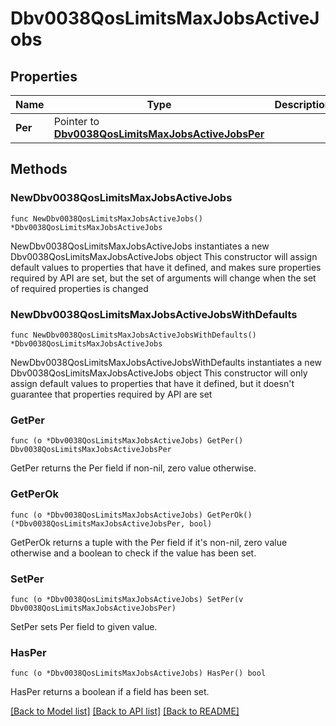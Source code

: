 # Dbv0038QosLimitsMaxJobsActiveJobs

## Properties

Name | Type | Description | Notes
------------ | ------------- | ------------- | -------------
**Per** | Pointer to [**Dbv0038QosLimitsMaxJobsActiveJobsPer**](Dbv0038QosLimitsMaxJobsActiveJobsPer.md) |  | [optional] 

## Methods

### NewDbv0038QosLimitsMaxJobsActiveJobs

`func NewDbv0038QosLimitsMaxJobsActiveJobs() *Dbv0038QosLimitsMaxJobsActiveJobs`

NewDbv0038QosLimitsMaxJobsActiveJobs instantiates a new Dbv0038QosLimitsMaxJobsActiveJobs object
This constructor will assign default values to properties that have it defined,
and makes sure properties required by API are set, but the set of arguments
will change when the set of required properties is changed

### NewDbv0038QosLimitsMaxJobsActiveJobsWithDefaults

`func NewDbv0038QosLimitsMaxJobsActiveJobsWithDefaults() *Dbv0038QosLimitsMaxJobsActiveJobs`

NewDbv0038QosLimitsMaxJobsActiveJobsWithDefaults instantiates a new Dbv0038QosLimitsMaxJobsActiveJobs object
This constructor will only assign default values to properties that have it defined,
but it doesn't guarantee that properties required by API are set

### GetPer

`func (o *Dbv0038QosLimitsMaxJobsActiveJobs) GetPer() Dbv0038QosLimitsMaxJobsActiveJobsPer`

GetPer returns the Per field if non-nil, zero value otherwise.

### GetPerOk

`func (o *Dbv0038QosLimitsMaxJobsActiveJobs) GetPerOk() (*Dbv0038QosLimitsMaxJobsActiveJobsPer, bool)`

GetPerOk returns a tuple with the Per field if it's non-nil, zero value otherwise
and a boolean to check if the value has been set.

### SetPer

`func (o *Dbv0038QosLimitsMaxJobsActiveJobs) SetPer(v Dbv0038QosLimitsMaxJobsActiveJobsPer)`

SetPer sets Per field to given value.

### HasPer

`func (o *Dbv0038QosLimitsMaxJobsActiveJobs) HasPer() bool`

HasPer returns a boolean if a field has been set.


[[Back to Model list]](../README.md#documentation-for-models) [[Back to API list]](../README.md#documentation-for-api-endpoints) [[Back to README]](../README.md)


